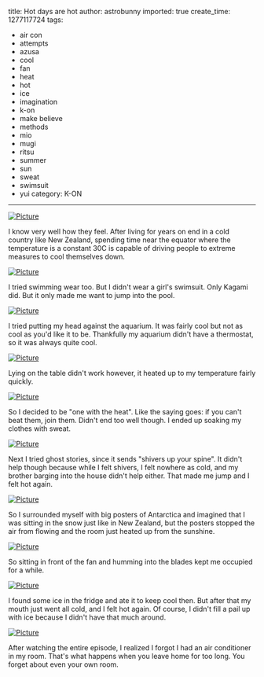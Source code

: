 title: Hot days are hot
author: astrobunny
imported: true
create_time: 1277117724
tags:
- air con
- attempts
- azusa
- cool
- fan
- heat
- hot
- ice
- imagination
- k-on
- make believe
- methods
- mio
- mugi
- ritsu
- summer
- sun
- sweat
- swimsuit
- yui
category: K-ON
---
 [![](wp-uploads/2010/06/wpid-CoalGuys-K-ON-S2-11-77A79C5E_51-500x281.jpg "Picture")](/images/wp-uploads/2010/06/wpid-CoalGuys-K-ON-S2-11-77A79C5E_51.jpg)  
  
I know very well how they feel. After living for years on end in a cold country like New Zealand, spending time near the equator where the temperature is a constant 30C is capable of driving people to extreme measures to cool themselves down.  
<!--more-->  
 [![](wp-uploads/2010/06/wpid-CoalGuys-K-ON-S2-11-77A79C5E_7-500x281.jpg "Picture")](/images/wp-uploads/2010/06/wpid-CoalGuys-K-ON-S2-11-77A79C5E_7.jpg)  
  
I tried swimming wear too. But I didn't wear a girl's swimsuit. Only Kagami did. But it only made me want to jump into the pool.  
  
 [![](wp-uploads/2010/06/wpid-CoalGuys-K-ON-S2-11-77A79C5E_91-500x281.jpg "Picture")](/images/wp-uploads/2010/06/wpid-CoalGuys-K-ON-S2-11-77A79C5E_91.jpg)  
  
I tried putting my head against the aquarium. It was fairly cool but not as cool as you'd like it to be. Thankfully my aquarium didn't have a thermostat, so it was always quite cool.  
  
 [![](wp-uploads/2010/06/wpid-CoalGuys-K-ON-S2-11-77A79C5E_8-500x281.jpg "Picture")](/images/wp-uploads/2010/06/wpid-CoalGuys-K-ON-S2-11-77A79C5E_8.jpg)  
  
Lying on the table didn't work however, it heated up to my temperature fairly quickly.  
  
 [![](wp-uploads/2010/06/wpid-CoalGuys-K-ON-S2-11-77A79C5E_11-500x281.jpg "Picture")](/images/wp-uploads/2010/06/wpid-CoalGuys-K-ON-S2-11-77A79C5E_11.jpg)  
  
So I decided to be "one with the heat". Like the saying goes: if you can't beat them, join them. Didn't end too well though. I ended up soaking my clothes with sweat.  
  
 [![](wp-uploads/2010/06/wpid-CoalGuys-K-ON-S2-11-77A79C5E_12-500x281.jpg "Picture")](/images/wp-uploads/2010/06/wpid-CoalGuys-K-ON-S2-11-77A79C5E_12.jpg)  
  
Next I tried ghost stories, since it sends "shivers up your spine". It didn't help though because while I felt shivers, I felt nowhere as cold, and my brother barging into the house didn't help either. That made me jump and I felt hot again.  
  
 [![](wp-uploads/2010/06/wpid-CoalGuys-K-ON-S2-11-77A79C5E_13-500x281.jpg "Picture")](/images/wp-uploads/2010/06/wpid-CoalGuys-K-ON-S2-11-77A79C5E_13.jpg)  
  
So I surrounded myself with big posters of Antarctica and imagined that I was sitting in the snow just like in New Zealand, but the posters stopped the air from flowing and the room just heated up from the sunshine.  
  
 [![](wp-uploads/2010/06/wpid-CoalGuys-K-ON-S2-11-77A79C5E_14-500x281.jpg "Picture")](/images/wp-uploads/2010/06/wpid-CoalGuys-K-ON-S2-11-77A79C5E_14.jpg)  
  
So sitting in front of the fan and humming into the blades kept me occupied for a while.  
  
 [![](wp-uploads/2010/06/wpid-CoalGuys-K-ON-S2-11-77A79C5E_15-500x281.jpg "Picture")](/images/wp-uploads/2010/06/wpid-CoalGuys-K-ON-S2-11-77A79C5E_15.jpg)  
  
I found some ice in the fridge and ate it to keep cool then. But after that my mouth just went all cold, and I felt hot again. Of course, I didn't fill a pail up with ice because I didn't have that much around.  
  
 [![](wp-uploads/2010/06/wpid-CoalGuys-K-ON-S2-11-77A79C5E_16-500x281.jpg "Picture")](/images/wp-uploads/2010/06/wpid-CoalGuys-K-ON-S2-11-77A79C5E_16.jpg)  
  
After watching the entire episode, I realized I forgot I had an air conditioner in my room. That's what happens when you leave home for too long. You forget about even your own room.